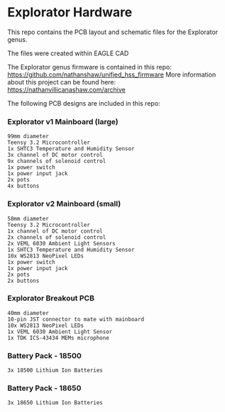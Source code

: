 # Explorator Hardware

This repo contains the PCB layout and schematic files for the Explorator genus.

The files were created within EAGLE CAD

The Explorator genus firmware is contained in this repo: https://github.com/nathanshaw/unified_hss_firmware
More information about this project can be found here: https://nathanvillicanashaw.com/archive

The following PCB designs are included in this repo:

### Explorator v1 Mainboard (large)
    99mm diameter
    Teensy 3.2 Microcontroller
    1x SHTC3 Temperature and Humidity Sensor
    3x channel of DC motor control
    9x channels of solenoid control
    1x power switch
    1x power input jack
    2x pots
    4x buttons

### Explorator v2 Mainboard (small)
    58mm diameter
    Teensy 3.2 Microcontroller
    1x channel of DC motor control
    2x channels of solenoid control
    2x VEML 6030 Ambient Light Sensors
    1x SHTC3 Temperature and Humidity Sensor
    10x WS2813 NeoPixel LEDs
    1x power switch
    1x power input jack
    2x pots
    2x buttons

### Explorator Breakout PCB
    40mm diameter
    10-pin JST connector to mate with mainboard
    10x WS2813 NeoPixel LEDs
    1x VEML 6030 Ambient Light Sensor
    1x TDK ICS-43434 MEMs microphone

### Battery Pack - 18500
    3x 18500 Lithium Ion Batteries

### Battery Pack - 18650
    3x 18650 Lithium Ion Batteries
